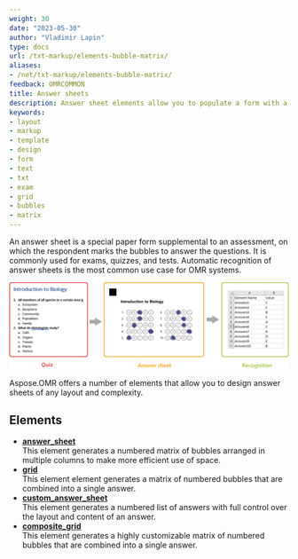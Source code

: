 ```yaml
---
weight: 30
date: "2023-05-30"
author: "Vladimir Lapin"
type: docs
url: /txt-markup/elements-bubble-matrix/
aliases:
- /net/txt-markup/elements-bubble-matrix/
feedback: OMRCOMMON
title: Answer sheets
description: Answer sheet elements allow you to populate a form with a grid of bubbles representing answers to an exam, test, or assessment.
keywords:
- layout
- markup
- template
- design
- form
- text
- txt
- exam
- grid
- bubbles
- matrix
---
```


An answer sheet is a special paper form supplemental to an assessment, on which the respondent marks the bubbles to answer the questions. It is commonly used for exams, quizzes, and tests. Automatic recognition of answer sheets is the most common use case for OMR systems.

![Filled answer sheet](answer-sheets.png)

Aspose.OMR offers a number of elements that allow you to design answer sheets of any layout and complexity.

## Elements

- [**answer_sheet**](/omr/txt-markup/answer_sheet/)  
  This element generates a numbered matrix of bubbles arranged in multiple columns to make more efficient use of space.
- [**grid**](/omr/txt-markup/grid/)  
  This element element generates a matrix of numbered bubbles that are combined into a single answer.
- [**custom_answer_sheet**](/omr/txt-markup/custom_answer_sheet/)  
  This element generates a numbered list of answers with full control over the layout and content of an answer.
- [**composite_grid**](/omr/txt-markup/composite_grid/)  
  This element generates a highly customizable matrix of numbered bubbles that are combined into a single answer.
